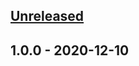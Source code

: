 <a name="unreleased"></a>
## [Unreleased]


<a name="1.0.0"></a>
## 1.0.0 - 2020-12-10

[Unreleased]: https://github.com/ivanlynch/oshpro-report-incident/compare/1.0.0...HEAD
